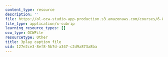 ```yaml
---
content_type: resource
description: ''
file: https://ol-ocw-studio-app-production.s3.amazonaws.com/courses/6-832-underactuated-robotics-spring-2009/127e2ce38ef85b7da347c2d9a873a8ba_qtmmwILxVR4.vtt
file_type: application/x-subrip
learning_resource_types: []
ocw_type: OCWFile
resourcetype: Other
title: 3play caption file
uid: 127e2ce3-8ef8-5b7d-a347-c2d9a873a8ba
---
```

